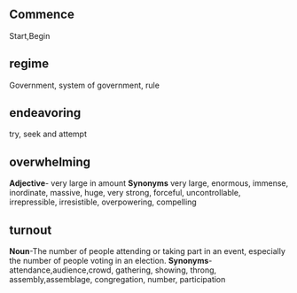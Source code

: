 ## Commence
  Start,Begin
  
## regime
Government, system of government, rule
## endeavoring
try, seek and attempt
## overwhelming
<b>Adjective</b>- very large in amount
<b>Synonyms</b> very large, enormous, immense, inordinate, massive, huge, very strong, forceful, uncontrollable, irrepressible, irresistible, overpowering, compelling

## turnout
<b>Noun</b>-The number of people attending or taking part in an event, especially the number of people voting in an election.
<b>Synonyms</b>-attendance,audience,crowd, gathering, showing, throng, assembly,assemblage, congregation, number, participation
